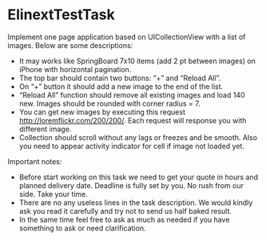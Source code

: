 # ElinextTestTask

Implement one page application based on UICollectionView with a list of images. Below are
some descriptions:

- It may works like SpringBoard 7x10 items (add 2 pt between images) on iPhone with horizontal pagination.
- The top bar should contain two buttons: “+” and “Reload All”.
- On “+” button it should add a new image to the end of the list.
- “Reload All” function should remove all existing images and load 140 new. Images should be rounded with corner radius = 7.
- You can get new images by executing this request http://loremflickr.com/200/200/. Each request will response you with different image.
- Collection should scroll without any lags or freezes and be smooth. Also you need to appear activity indicator for cell if image not loaded yet.

Important notes:

- Before start working on this task we need to get your quote in hours and planned delivery date. Deadline is fully set by you. No rush from our side. Take your time.
- There are no any useless lines in the task description. We would kindly ask you read it carefully and try not to send us half baked result.
- In the same time feel free to ask as much as needed if you have something to ask or need clarification.
